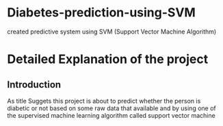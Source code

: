 # Diabetes-prediction-using-SVM
created predictive system using SVM (Support Vector Machine Algorithm) 
# Detailed Explanation of the project
## Introduction
As title Suggets this project is about to predict whether the person is diabetic or not based on some raw data that available and by using one of the supervised machine learning
algorithm called support vector machine
